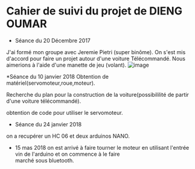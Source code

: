# Cahier de suivi du projet de DIENG OUMAR

* Séance du 20 Décembre 2017 

J'ai formé mon groupe avec Jeremie Pietri (super binôme). 
On s'est mis d'accord pour faire un projet autour d'une voiture Télécommandé.
Nous aimerions à l'aide d'une manette de jeu (volant).
![image](http://tse3.mm.bing.net/th?id=OIP.xLBaxgSx-VP45DFrJpDBLgEsDH)


*Séance du 10 janvier 2018
Obtention de matériel(servomoteur,roue,moteur).

Recherche du plan pour la construction de la voiture(possibililité de partir d'une voiture télécommandé).

obtention de code pour utiliser le servomoteur.


* Séance du 24 janvier 2018

on a recupérer un HC 06 et deux arduinos NANO.




* 15 mas 2018
on est arrivé à faire tourner le moteur en utilisant l'entrée vin de l'arduino et on commence à  le faire  
marché sous bluetooth.

